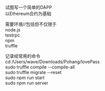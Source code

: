 试图写一个简单的DAPP  
以Ethereum合约为基础  
  
需要环境//包括但不仅限于  
node.js  
testrpc  
npm  
truffle  

记录经常用的命令  
cd /Users/wave/Downloads/Pohang/lovePass  
sudo truffle compile --compile-all  
sudo truffle migrate --reset  
sudo npm run start  
sudo npm run server  
